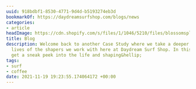 ```yaml
---
uuid: 918bdbf1-8530-4771-9d4d-b5193274eb3d
bookmarkOf: https://daydreamsurfshop.com/blogs/news
categories:
- article
headImage: https://cdn.shopify.com/s/files/1/1046/5210/files/blossomsplash_army_4x.png?height=628&pad_color=ffffff&v=1527037478&width=1200
title: Blog
description: Welcome back to another Case Study where we take a deeper dive into the
  lives of the shapers we work with here at Daydream Surf Shop. In this episode, we
  get a sneak peek into the life and shaping&hellip;
tags:
- surf
- coffee
date: 2021-11-19 19:23:55.174064172 +00:00
---
```


